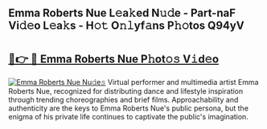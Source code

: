 ## Emma Roberts Nue L𝚎a𝚔ed N𝚞𝚍e - Part-naF Vi𝚍𝚎o L𝚎a𝚔s - H𝚘𝚝 O𝚗𝚕yf𝚊ns P𝚑𝚘tos Q94yV

# <h2><a href="http://kff4r6i.oniu.top/?m=Emma+Roberts+Nue">🔗👉 🔴 Emma Roberts Nue P𝚑ot𝚘𝚜 V𝚒d𝚎o</a></h2>

[![Emma Roberts Nue Nu𝚍e𝚜](https://i.imgur.com/0qMVB7G.gif)](http://kff4r6i.oniu.top/?m=Emma+Roberts+Nue)
Virtual performer and multimedia artist Emma Roberts Nue, recognized for distributing dance and lifestyle inspiration through trending choreographies and brief films. Approachability and authenticity are the keys to Emma Roberts Nue's public persona, but the enigma of his private life continues to captivate the public's imagination.  

